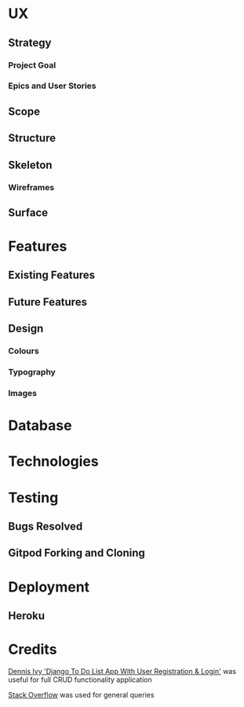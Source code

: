 # UX
## Strategy
### Project Goal
### Epics and User Stories
## Scope
## Structure
## Skeleton
### Wireframes
## Surface
# Features
## Existing Features
## Future Features
## Design
### Colours
### Typography
### Images
# Database
# Technologies
# Testing
## Bugs Resolved
## Gitpod Forking and Cloning
# Deployment
## Heroku
# Credits

[Dennis Ivy 'Django To Do List App With User Registration & Login'](https://www.youtube.com/watch?v=llbtoQTt4qw&t=68s) was useful for full CRUD functionality application

[Stack Overflow](https://stackoverflow.com/) was used for general queries
